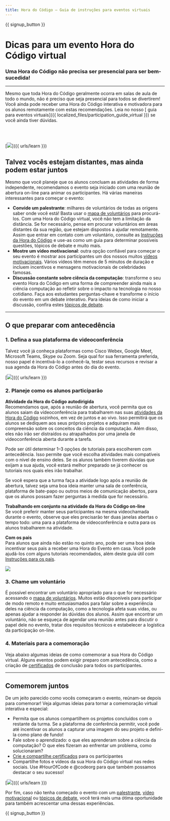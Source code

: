 ```yaml
---
title: Hora do Código — Guia de instruções para eventos virtuais
---
```


{{ signup_button }}

# Dicas para um evento Hora do Código virtual

### Uma Hora do Código não precisa ser presencial para ser bem-sucedida!

***

Mesmo que toda Hora do Código geralmente ocorra em salas de aula de todo o mundo, não é preciso que seja presencial para todos se divertirem! Você ainda pode receber uma Hora do Código interativa e motivadora para os alunos remotamente com estas recomendações.  Leia no nosso [ guia para eventos virtuais]({{ localized_files/participation_guide_virtual }}) se você ainda tiver dúvidas.

<br><br>

[<img src="/images/fit-600/Marketing/pexels-andrea-piacquadio-3762940.jpg" />]({{ urls/learn }})

## Talvez vocês estejam distantes, mas ainda podem estar juntos
Mesmo que você planeje que os alunos concluam as atividades de forma independente, recomendamos o evento seja iniciado com uma reunião de abertura on-line para animar os participantes. Há várias maneiras interessantes para começar o evento: 

<ul>
<li><b>Convide um palestrante</b>: milhares de voluntários de todas as origens saber onde você está! Basta usar o <a href="https://code.org/volunteer/local">mapa de voluntários</a> para procurá-los. Com uma Hora do Código virtual, você não tem a limitação da distância. Se for necessário, pense em procurar voluntários em áreas distantes da sua região, que estejam dispostos a ajudar remotamente. Assim que entrar em contato com um voluntário, consulte as <a href="http://hourofcode.com/us/how-to/volunteers">Instruções da Hora do Código</a> e use-as como um guia para determinar possíveis questões, tópicos de debate e muito mais.</li> 
<li><b>Mostre um vídeo motivacional</b>: outra opção confiável para começar o seu evento é mostrar aos participantes um dos nossos muitos <a href="http://hourofcode.com/us/promote/resources#videos">vídeos motivacionais</a>. Vários vídeos têm menos de 5 minutos de duração e incluem incentivos e mensagens motivacionais de celebridades famosas.</li> 
<li><b>Discussão constante sobre ciência da computação</b>: transforme o seu evento Hora do Código em uma forma de compreender ainda mais a ciência computação ao refletir sobre o impacto na tecnologia no nosso cotidiano. Faça aos estudantes perguntas-chave e transforme o início do evento em um debate interativo. Para ideias de como iniciar a discussão, confira estes <a href="https://code.org/csforgood#prompts">tópicos de debate</a>.</li>
</ul>

---

## O que preparar com antecedência

### 1. Defina a sua plataforma de videoconferência
Talvez você já conheça plataformas como Cisco Webex, Google Meet, Microsoft Teams, Skype ou Zoom. Seja qual for sua ferramenta preferida, nosso papel é incentivá-lo a conhecê-la, testar seus recursos e revisar a sua agenda da Hora do Código antes do dia do evento.

[<img src="/images/fit-600/Marketing/photo-of-boy-video-calling-with-a-woman-4145197.jpg" />]({{ urls/learn }})

### 2. Planeje como os alunos participarão
**Atividade da Hora do Código autodirigida**<br> Recomendamos que, após a reunião de abertura, você permita que os alunos saiam da vídeoconferência para trabalharem nas suas <a href="https://hourofcode.com/us/learn">atividades da Hora do Código</a> sozinhos, em vez de juntos e ao vivo. Isso permitirá que os alunos se dediquem aos seus próprios projetos e adquiram mais compreensão sobre os conceitos da ciência da computação. Além disso, eles não irão ser distraídos ou atrapalhados por uma janela de videoconferência aberta durante a tarefa.

Pode ser útil determinar 1–3 opções de tutoriais para escolherem com antecedência. Isso permite que você escolha atividades mais compatíveis com o nível de ensino deles. Se os alunos também tiverem dúvidas que exijam a sua ajuda, você estará melhor preparado se já conhecer os tutoriais nos quais eles irão trabalhar.

Se você espera que a turma faça a atividade logo após a reunião de abertura, talvez seja uma boa ideia manter uma sala de conferência, plataforma de bate-papo ou outros meios de comunicação abertos, para que os alunos possam fazer perguntas à medida que for necessário.

**Trabalhando em conjunto na atividade da Hora do Código on-line**<br> Se você preferir manter seus participantes na mesma videochamada durante o evento, observe que eles precisarão ter duas janelas abertas o tempo todo: uma para a plataforma de videoconferência e outra para os alunos trabalharem na atividade.

**Com os pais**<br> Para alunos que ainda não estão no quinto ano, pode ser uma boa ideia incentivar seus pais a receber uma Hora do Evento em casa. Você pode ajudá-los com alguns tutoriais recomendados, além deste guia útil com <a href="https://hourofcode.com/us/how-to/parents">Instruções para os pais</a>.

[<img src="/images/fit-600/Marketing//happy-father-and-child-browsing-laptop-in-bedroom-4545778.jpg" />](https://hourofcode.com/us/how-to/parents)

### 3. Chame um voluntário
É possível encontrar um voluntário apropriado para o que for necessário acessando o <a href="https://code.org/volunteer/local">mapa de voluntários</a>. Muitos estão disponíveis para participar de modo remoto e muito entusiasmados para falar sobre a experiência deles na ciência da computação, como a tecnologia afeta suas vidas, ou apenas ajudar a responder às dúvidas dos alunos. Assim que encontrar um voluntário, não se esqueça de agendar uma reunião antes para discutir o papel dele no evento, tratar dos requisitos técnicos e estabelecer a logística da participação on-line.

### 4. Materiais para a comemoração
Veja abaixo algumas ideias de como comemorar a sua Hora do Código virtual. Alguns eventos podem exigir preparo com antecedência, como a criação de <a href="https://code.org/certificates">certificados</a> de conclusão para todos os participantes.

---

## Comemorem juntos

De um jeito parecido como vocês começaram o evento, reúnam-se depois para comemorar! Veja algumas ideias para tornar a comemoração virtual interativa e especial:

- Permita que os alunos compartilhem os projetos concluídos com o restante da turma. Se a plataforma de conferência permitir, você pode até incentivar os alunos a capturar uma imagem do seu projeto e defini-la como plano de fundo!
- Fale sobre o aprendizado: o que eles aprenderam sobre a ciência da computação? O que eles fizeram ao enfrentar um problema, como solucionaram?
- <a href="https://code.org/certificates">Crie e compartilhe certificados</a> para os participantes
- Compartilhe fotos e vídeos da sua Hora do Código virtual nas redes sociais. Use #HourOfCode e @codeorg para que também possamos destacar o seu sucesso!

[<img src="/images/fit-600/Marketing/g8TUlHzF.jpeg" />]({{ urls/learn }})

Por fim, caso não tenha começado o evento com um <a href="https://code.org/volunteer/local">palestrante</a>, <a href="https://hourofcode.com/us/promote/resources#">vídeo motivacional</a> ou <a href="https://code.org/csforgood#prompts">tópicos de debate</a>, você terá mais uma ótima oportunidade para também acrescentar uma dessas experiências.

{{ signup_button }}

